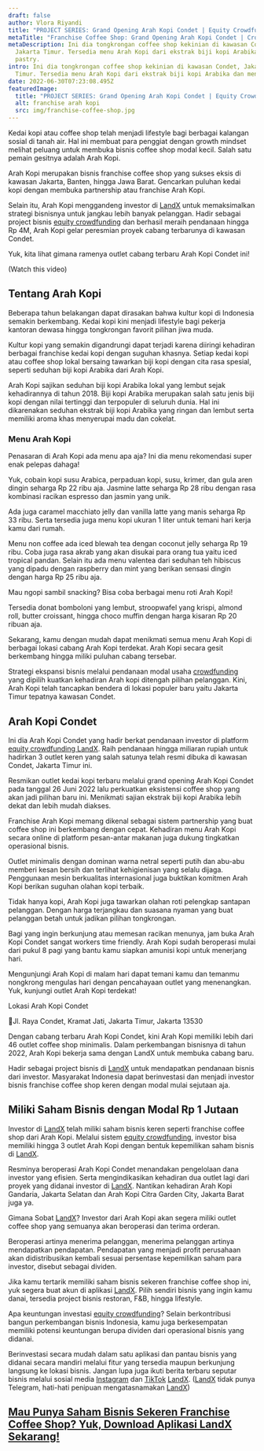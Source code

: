 ```yaml
---
draft: false
author: Vlora Riyandi
title: "PROJECT SERIES: Grand Opening Arah Kopi Condet | Equity Crowdfunding"
metaTitle: "Franchise Coffee Shop: Grand Opening Arah Kopi Condet | Crowdfunding"
metaDescription: Ini dia tongkrongan coffee shop kekinian di kawasan Condet,
  Jakarta Timur. Tersedia menu Arah Kopi dari ekstrak biji kopi Arabika dan menu
  pastry.
intro: Ini dia tongkrongan coffee shop kekinian di kawasan Condet, Jakarta
  Timur. Tersedia menu Arah Kopi dari ekstrak biji kopi Arabika dan menu pastry.
date: 2022-06-30T07:23:08.495Z
featuredImage:
  title: "PROJECT SERIES: Grand Opening Arah Kopi Condet | Equity Crowdfunding"
  alt: franchise arah kopi
  src: img/franchise-coffee-shop.jpg
---
```

Kedai kopi atau coffee shop telah menjadi lifestyle bagi berbagai kalangan sosial di tanah air. Hal ini membuat para penggiat dengan growth mindset melihat peluang untuk membuka bisnis coffee shop modal kecil. Salah satu pemain gesitnya adalah Arah Kopi.

Arah Kopi merupakan bisnis franchise coffee shop yang sukses eksis di kawasan Jakarta, Banten, hingga Jawa Barat. Gencarkan puluhan kedai kopi dengan membuka partnership atau franchise Arah Kopi.

Selain itu, Arah Kopi menggandeng investor di [LandX](https://landx.id/project/?utm_source=Blog&utm_medium=organic+keyword&utm_campaign=blog&utm_id=Blog) untuk memaksimalkan strategi bisnisnya untuk jangkau lebih banyak pelanggan. Hadir sebagai project bisnis [equity crowdfunding](https://landx.id/project/?utm_source=Blog&utm_medium=organic+keyword&utm_campaign=blog&utm_id=Blog) dan berhasil meraih pendanaan hingga Rp 4M, Arah Kopi gelar peresmian proyek cabang terbarunya di kawasan Condet.

Yuk, kita lihat gimana ramenya outlet cabang terbaru Arah Kopi Condet ini!

(Watch this video)



## Tentang Arah Kopi

Beberapa tahun belakangan dapat dirasakan bahwa kultur kopi di Indonesia semakin berkembang. Kedai kopi kini menjadi lifestyle bagi pekerja kantoran dewasa hingga tongkrongan favorit pilihan jiwa muda.

Kultur kopi yang semakin digandrungi dapat terjadi karena diiringi kehadiran berbagai franchise kedai kopi dengan suguhan khasnya. Setiap kedai kopi atau coffee shop lokal bersaing tawarkan biji kopi dengan cita rasa spesial, seperti seduhan biji kopi Arabika dari Arah Kopi.

Arah Kopi sajikan seduhan biji kopi Arabika lokal yang lembut sejak kehadirannya di tahun 2018. Biji kopi Arabika merupakan salah satu jenis biji kopi dengan nilai tertinggi dan terpopuler di seluruh dunia. Hal ini dikarenakan seduhan ekstrak biji kopi Arabika yang ringan dan lembut serta memiliki aroma khas menyerupai madu dan cokelat. 

### Menu Arah Kopi

Penasaran di Arah Kopi ada menu apa aja? Ini dia menu rekomendasi super enak pelepas dahaga!

Yuk, cobain kopi susu Arabica, perpaduan kopi, susu, krimer, dan gula aren dingin seharga Rp 22 ribu aja. Jasmine latte seharga Rp 28 ribu dengan rasa kombinasi racikan espresso dan jasmin yang unik.

Ada juga caramel macchiato jelly dan vanilla latte yang manis seharga Rp 33 ribu. Serta tersedia juga menu kopi ukuran 1 liter untuk temani hari kerja kamu dari rumah. 

Menu non coffee ada iced blewah tea dengan coconut jelly seharga Rp 19 ribu. Coba juga rasa akrab yang akan disukai para orang tua yaitu iced tropical pandan. Selain itu ada menu valentea dari seduhan teh hibiscus yang dipadu dengan raspberry dan mint yang berikan sensasi dingin dengan harga Rp 25 ribu aja. 

Mau ngopi sambil snacking? Bisa coba berbagai menu roti Arah Kopi! 

Tersedia donat bomboloni yang lembut, stroopwafel yang krispi, almond roll, butter croissant, hingga choco muffin dengan harga kisaran Rp 20 ribuan aja.

Sekarang, kamu dengan mudah dapat menikmati semua menu Arah Kopi di berbagai lokasi cabang Arah Kopi terdekat. Arah Kopi secara gesit berkembang hingga miliki puluhan cabang tersebar.

Strategi ekspansi bisnis melalui pendanaan modal usaha [crowdfunding](https://landx.id/project/?utm_source=Blog&utm_medium=organic+keyword&utm_campaign=blog&utm_id=Blog) yang dipilih kuatkan kehadiran Arah kopi ditengah pilihan pelanggan. Kini, Arah Kopi telah tancapkan bendera di lokasi populer baru yaitu Jakarta Timur tepatnya kawasan Condet. 

## Arah Kopi Condet

Ini dia Arah Kopi Condet yang hadir berkat pendanaan investor di platform [equity crowdfunding LandX](https://landx.id/project/?utm_source=Blog&utm_medium=organic+keyword&utm_campaign=blog&utm_id=Blog). Raih pendanaan hingga miliaran rupiah untuk hadirkan 3 outlet keren yang salah satunya telah resmi dibuka di kawasan Condet, Jakarta Timur ini.

Resmikan outlet kedai kopi terbaru melalui grand opening Arah Kopi Condet pada tanggal 26 Juni 2022 lalu perkuatkan eksistensi coffee shop yang akan jadi pilihan baru ini. Menikmati sajian ekstrak biji kopi Arabika lebih dekat dan lebih mudah diakses.

Franchise Arah Kopi memang dikenal sebagai sistem partnership yang buat coffee shop ini berkembang dengan cepat. Kehadiran menu Arah Kopi secara online di platform pesan-antar makanan juga dukung tingkatkan operasional bisnis.

Outlet minimalis dengan dominan warna netral seperti putih dan abu-abu memberi kesan bersih dan terlihat kehigienisan yang selalu dijaga. Penggunaan mesin berkualitas internasional juga buktikan komitmen Arah Kopi berikan suguhan olahan kopi terbaik.

Tidak hanya kopi, Arah Kopi juga tawarkan olahan roti pelengkap santapan pelanggan. Dengan harga terjangkau dan suasana nyaman yang buat pelanggan betah untuk jadikan pilihan tongkrongan. 

Bagi yang ingin berkunjung atau memesan racikan menunya, jam buka Arah Kopi Condet sangat workers time friendly. Arah Kopi sudah beroperasi mulai dari pukul 8 pagi yang bantu kamu siapkan amunisi kopi untuk menerjang hari. 

Mengunjungi Arah Kopi di malam hari dapat temani kamu dan temanmu nongkrong mengulas hari dengan pencahayaan outlet yang menenangkan. Yuk, kunjungi outlet Arah Kopi terdekat!

Lokasi Arah Kopi Condet

📍Jl. Raya Condet, Kramat Jati, Jakarta Timur, Jakarta 13530

Dengan cabang terbaru Arah Kopi Condet, kini Arah Kopi memiliki lebih dari 46 outlet coffee shop minimalis. Dalam perkembangan bisnisnya di tahun 2022, Arah Kopi bekerja sama dengan LandX untuk membuka cabang baru.

Hadir sebagai project bisnis di [LandX](https://landx.id/project/?utm_source=Blog&utm_medium=organic+keyword&utm_campaign=blog&utm_id=Blog) untuk mendapatkan pendanaan bisnis dari investor. Masyarakat Indonesia dapat berinvestasi dan menjadi investor bisnis franchise coffee shop keren dengan modal mulai sejutaan aja.

## Miliki Saham Bisnis dengan Modal Rp 1 Jutaan

Investor di [LandX](https://landx.id/project/?utm_source=Blog&utm_medium=organic+keyword&utm_campaign=blog&utm_id=Blog) telah miliki saham bisnis keren seperti franchise coffee shop dari Arah Kopi. Melalui sistem [equity crowdfunding](https://landx.id/project/?utm_source=Blog&utm_medium=organic+keyword&utm_campaign=blog&utm_id=Blog), investor bisa memiliki hingga 3 outlet Arah Kopi dengan bentuk kepemilikan saham bisnis di [LandX](https://landx.id/project/?utm_source=Blog&utm_medium=organic+keyword&utm_campaign=blog&utm_id=Blog). 

Resminya beroperasi Arah Kopi Condet menandakan pengelolaan dana investor yang efisien. Serta mengindikasikan kehadiran dua outlet lagi dari proyek yang didanai investor di [LandX](https://landx.id/project/?utm_source=Blog&utm_medium=organic+keyword&utm_campaign=blog&utm_id=Blog). Nantikan kehadiran Arah Kopi Gandaria, Jakarta Selatan dan Arah Kopi Citra Garden City, Jakarta Barat juga ya.

Gimana Sobat [LandX](https://landx.id/project/?utm_source=Blog&utm_medium=organic+keyword&utm_campaign=blog&utm_id=Blog)? Investor dari Arah Kopi akan segera miliki outlet coffee shop yang semuanya akan beroperasi dan terima orderan. 

Beroperasi artinya menerima pelanggan, menerima pelanggan artinya mendapatkan pendapatan. Pendapatan yang menjadi profit perusahaan akan didistribusikan kembali sesuai persentase kepemilikan saham para investor, disebut sebagai dividen.

Jika kamu tertarik memiliki saham bisnis sekeren franchise coffee shop ini, yuk segera buat akun di aplikasi [LandX](https://landx.id/project/?utm_source=Blog&utm_medium=organic+keyword&utm_campaign=blog&utm_id=Blog). Pilih sendiri bisnis yang ingin kamu danai, tersedia project bisnis restoran, F&B, hingga lifestyle.

Apa keuntungan investasi [equity crowdfunding](https://landx.id/project/?utm_source=Blog&utm_medium=organic+keyword&utm_campaign=blog&utm_id=Blog)? Selain berkontribusi bangun perkembangan bisnis Indonesia, kamu juga berkesempatan memiliki potensi keuntungan berupa dividen dari operasional bisnis yang didanai. 

Berinvestasi secara mudah dalam satu aplikasi dan pantau bisnis yang didanai secara mandiri melalui fitur yang tersedia maupun berkunjung langsung ke lokasi bisnis. Jangan lupa juga ikuti berita terbaru seputar bisnis melalui sosial media [Instagram](https://www.instagram.com/landx.id/?utm_source=Blog&utm_medium=Blog&utm_campaign=artikel) dan [TikTok](https://www.tiktok.com/@landx.id?lang=en&utm_source=Blog&utm_medium=Blog&utm_campaign=artikel) [LandX](https://landx.id/project/?utm_source=Blog&utm_medium=organic+keyword&utm_campaign=blog&utm_id=Blog). ([LandX](https://landx.id/project/?utm_source=Blog&utm_medium=organic+keyword&utm_campaign=blog&utm_id=Blog) tidak punya Telegram, hati-hati penipuan mengatasnamakan [LandX](https://landx.id/project/?utm_source=Blog&utm_medium=organic+keyword&utm_campaign=blog&utm_id=Blog))

## [Mau Punya Saham Bisnis Sekeren Franchise Coffee Shop? Yuk, Download Aplikasi LandX Sekarang!](https://landx.id/project/?utm_source=Blog&utm_medium=organic+keyword&utm_campaign=blog&utm_id=Blog)